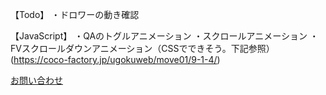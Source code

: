 <!-- 後で消す -->
【Todo】
・ドロワーの動き確認


【JavaScript】
・QAのトグルアニメーション
・スクロールアニメーション
・FVスクロールダウンアニメーション（CSSでできそう。下記参照）
(https://coco-factory.jp/ugokuweb/move01/9-1-4/)


<!-- 後で消すここまで -->

<components>
<a href="#" class="btn"><span class="btn__text">お問い合わせ</span></a>